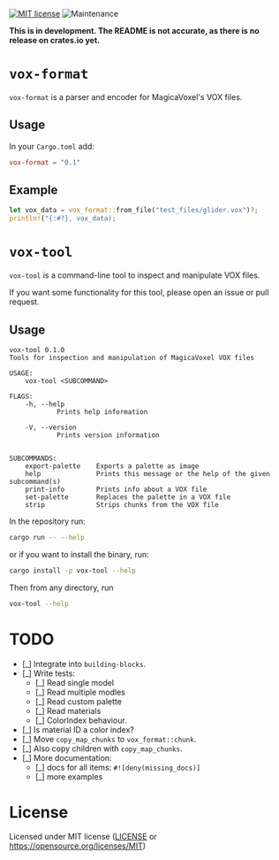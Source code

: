 [![MIT license](https://img.shields.io/badge/license-MIT-brightgreen)](https://opensource.org/licenses/MIT)
![Maintenance](https://img.shields.io/badge/maintenance-experimental-blue.svg)


**This is in development. The README is not accurate, as there is no release on crates.io yet.**


# `vox-format`

`vox-format` is a parser and encoder for MagicaVoxel's VOX files.

## Usage

In your `Cargo.toml` add:

```toml
vox-format = "0.1"
```

## Example

```rust
let vox_data = vox_format::from_file("test_files/glider.vox")?;
println!("{:#?}, vox_data);
```

# `vox-tool`

`vox-tool` is a command-line tool to inspect and manipulate VOX files.

If you want some functionality for this tool, please open an issue or pull request.

## Usage

```
vox-tool 0.1.0
Tools for inspection and manipulation of MagicaVoxel VOX files

USAGE:
    vox-tool <SUBCOMMAND>

FLAGS:
    -h, --help
            Prints help information

    -V, --version
            Prints version information


SUBCOMMANDS:
    export-palette    Exports a palette as image
    help              Prints this message or the help of the given subcommand(s)
    print-info        Prints info about a VOX file
    set-palette       Replaces the palette in a VOX file
    strip             Strips chunks from the VOX file
```


In the repository run:

```sh
cargo run -- --help
```

or if you want to install the binary, run:

```sh
cargo install -p vox-tool --help
```

Then from any directory, run

```sh
vox-tool --help
```


# TODO

 - [_] Integrate into `building-blocks`.
 - [_] Write tests:
   - [_] Read single model
   - [_] Read multiple modles
   - [_] Read custom palette
   - [_] Read materials
   - [_] ColorIndex behaviour.
 - [_] Is material ID a color index?
 - [_] Move `copy_map_chunks` to `vox_format::chunk`.
 - [_] Also copy children with `copy_map_chunks`.
 - [_] More documentation:
   - [_] docs for all items: `#![deny(missing_docs)]`
   - [_] more examples

# License

Licensed under MIT license ([LICENSE](LICENSE) or https://opensource.org/licenses/MIT)
